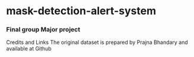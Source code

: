 # mask-detection-alert-system

### Final group  Major project 

Credits and Links
The original dataset is prepared by Prajna Bhandary and available at Github
